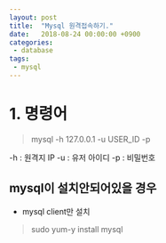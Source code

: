 ```yaml
---
layout: post
title:  "Mysql 원격접속하기."
date:   2018-08-24 00:00:00 +0900
categories:
 - database
tags: 
 - mysql
---
```


# 1. 명령어

> mysql -h 127.0.0.1 -u USER_ID -p 

-h : 원격지 IP
-u : 유저 아이디
-p : 비밀번호

## mysql이 설치안되어있을 경우
- mysql client만 설치

> sudo yum-y install mysql

